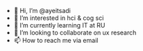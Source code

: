 - 👋 Hi, I’m @ayeitsadi
- 👀 I’m interested in hci & cog sci
- 🌱 I’m currently learning IT at RU
- 💞️ I’m looking to collaborate on ux research
- 📫 How to reach me via email

<!---
ayeitsadi/ayeitsadi is a ✨ special ✨ repository because its `README.md` (this file) appears on your GitHub profile.
You can click the Preview link to take a look at your changes.
--->
